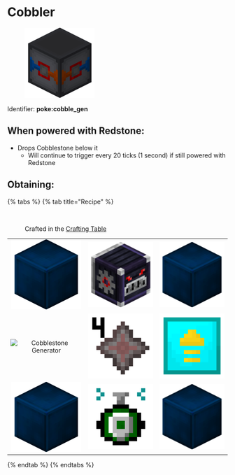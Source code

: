 # Cobbler



<figure><img src="https://github.com/ItsMePok/PFE/blob/wikiAssets/Automation/cobbler.png?raw=true" alt=""><figcaption></figcaption></figure>

Identifier: **poke:cobble\_gen**

## When powered with <img src="https://minecraft.wiki/images/thumb/Redstone_Dust_JE2_BE2.png/150px-Redstone_Dust_JE2_BE2.png?8cf17" alt="" data-size="line">Redstone:

* Drops <img src="https://minecraft.wiki/images/thumb/Cobblestone.png/150px-Cobblestone.png?45867" alt="" data-size="line">Cobblestone below it
  * Will continue to trigger every 20 ticks (1 second) if still powered with <img src="https://minecraft.wiki/images/thumb/Redstone_Dust_JE2_BE2.png/150px-Redstone_Dust_JE2_BE2.png?8cf17" alt="" data-size="line">Redstone



## Obtaining:

{% tabs %}
{% tab title="Recipe" %}
<figure><img src="https://minecraft.wiki/images/thumb/Crafting_Table_JE4_BE3.png/150px-Crafting_Table_JE4_BE3.png?5767f" alt=""><figcaption><p>Crafted in the <a href="https://minecraft.wiki/w/Crafting_Table">Crafting Table</a></p></figcaption></figure>

|                                                                                                  |                                                                                                            |                                                                                                                |
| :----------------------------------------------------------------------------------------------: | :--------------------------------------------------------------------------------------------------------: | :------------------------------------------------------------------------------------------------------------: |
| ![Cobalt Block](https://github.com/ItsMePok/PFE/blob/wikiAssets/OreBlocks/cobalt_block.png?raw=true) |      ![Block Breaker](https://github.com/ItsMePok/PFE/blob/wikiAssets/blockRenders/BlockBreaker.png)     |        ![Cobalt Block](https://github.com/ItsMePok/PFE/blob/wikiAssets/OreBlocks/cobalt_block.png?raw=true)        |
|           <img src="broken-reference" alt="Cobblestone Generator" data-size="original">          | ![Banished Star x4](https://github.com/ItsMePok/PFE/blob/wikiAssets/wikiMain/banished_star_x4.png?raw=true) | ![Diamond Upgrade Core](https://github.com/ItsMePok/PFE/blob/wikiAssets/wikiMain/diamond_upgrade_core.png?raw=true) |
| ![Cobalt Block](https://github.com/ItsMePok/PFE/blob/wikiAssets/OreBlocks/cobalt_block.png?raw=true) |       ![GPS Module](https://github.com/ItsMePok/PFE/blob/wikiAssets/wikiMain/gps_module.png?raw=true)       |        ![Cobalt Block](https://github.com/ItsMePok/PFE/blob/wikiAssets/OreBlocks/cobalt_block.png?raw=true)        |
{% endtab %}
{% endtabs %}
